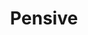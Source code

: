 ---
layout: piece
collection_: paintings
title: Pensive
image: pensive.jpg
media: Acrylic and watercolor
dimensions: 19 x 24
description: Painted with brushes and popsicle sticks on board.
price: $300
create_date: 2015
---